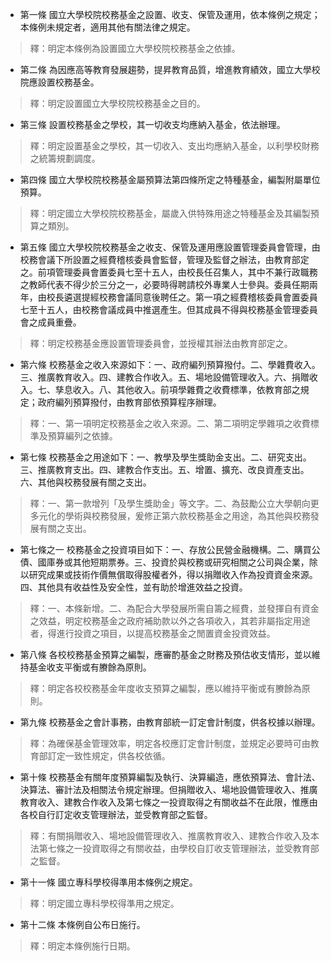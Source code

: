 * 第一條 國立大學校院校務基金之設置、收支、保管及運用，依本條例之規定；本條例未規定者，適用其他有關法律之規定。

> 釋：明定本條例為設置國立大學校院校務基金之依據。

* 第二條 為因應高等教育發展趨勢，提昇教育品質，增進教育績效，國立大學校院應設置校務基金。

> 釋：明定設置國立大學校院校務基金之目的。

* 第三條 設置校務基金之學校，其一切收支均應納入基金，依法辦理。

> 釋：明定設置基金之學校，其一切收入、支出均應納入基金，以利學校財務之統籌規劃調度。

* 第四條 國立大學校院校務基金屬預算法第四條所定之特種基金，編製附屬單位預算。

> 釋：明定國立大學校院校務基金，屬歲入供特殊用途之特種基金及其編製預算之類別。

* 第五條 國立大學校院校務基金之收支、保管及運用應設置管理委員會管理，由校務會議下所設置之經費稽核委員會監督，管理及監督之辦法，由教育部定之。前項管理委員會置委員七至十五人，由校長任召集人，其中不兼行政職務之教師代表不得少於三分之一，必要時得聘請校外專業人士參與。委員任期兩年，由校長遴選提經校務會議同意後聘任之。第一項之經費稽核委員會置委員七至十五人，由校務會議成員中推選產生。但其成員不得與校務基金管理委員會之成員重疊。

> 釋：明定校務基金應設置管理委員會，並授權其辦法由教育部定之。

* 第六條 校務基金之收入來源如下：一、政府編列預算撥付。二、學雜費收入。三、推廣教育收入。四、建教合作收入。五、場地設備管理收入。六、捐贈收入。七、孳息收入。八、其他收入。前項學雜費之收費標準，依教育部之規定；政府編列預算撥付，由教育部依預算程序辦理。

> 釋：一、第一項明定校務基金之收入來源。二、第二項明定學雜項之收費標準及預算編列之依據。

* 第七條 校務基金之用途如下：一、教學及學生獎助金支出。二、研究支出。三、推廣教育支出。四、建教合作支出。五、增置、擴充、改良資產支出。六、其他與校務發展有關之支出。

> 釋：一、第一款增列「及學生獎助金」等文字。二、為鼓勵公立大學朝向更多元化的學術與校務發展，爰修正第六款校務基金之用途，為其他與校務發展有關之支出。

* 第七條之一 校務基金之投資項目如下：一、存放公民營金融機構。二、購買公債、國庫券或其他短期票券。三、投資於與校務或研究相關之公司與企業，除以研究成果或技術作價無償取得股權者外，得以捐贈收入作為投資資金來源。四、其他具有收益性及安全性，並有助於增進效益之投資。

> 釋：一、本條新增。二、為配合大學發展所需自籌之經費，並發揮自有資金之效益，明定校務基金之政府補助款以外之各項收入，其若非屬指定用途者，得進行投資之項目，以提高校務基金之閒置資金投資效益。

* 第八條 各校校務基金預算之編製，應審酌基金之財務及預估收支情形，並以維持基金收支平衡或有賸餘為原則。

> 釋：明定各校校務基金年度收支預算之編製，應以維持平衡或有賸餘為原則。

* 第九條 校務基金之會計事務，由教育部統一訂定會計制度，供各校據以辦理。

> 釋：為確保基金管理效率，明定各校應訂定會計制度，並規定必要時可由教育部訂定一致性規定，供各校依循。

* 第十條 校務基金有關年度預算編製及執行、決算編造，應依預算法、會計法、決算法、審計法及相關法令規定辦理。但捐贈收入、場地設備管理收入、推廣教育收入、建教合作收入及第七條之一投資取得之有關收益不在此限，惟應由各校自行訂定收支管理辦法，並受教育部之監督。

> 釋：有關捐贈收入、場地設備管理收入、推廣教育收入、建教合作收入及本法第七條之一投資取得之有關收益，由學校自訂收支管理辦法，並受教育部之監督。

* 第十一條 國立專科學校得準用本條例之規定。

> 釋：明定國立專科學校得準用之規定。

* 第十二條 本條例自公布日施行。

> 釋：明定本條例施行日期。

